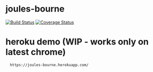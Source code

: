 # joules-bourne

[![Build Status](https://travis-ci.org/koellcode/joules-bourne.svg?branch=master)](https://travis-ci.org/koellcode/joules-bourne)
[![Coverage Status](https://coveralls.io/repos/github/koellcode/joules-bourne/badge.svg?branch=master)](https://coveralls.io/github/koellcode/joules-bourne?branch=master)

# heroku demo (WIP - works only on latest chrome)

	  https://joules-bourne.herokuapp.com/
